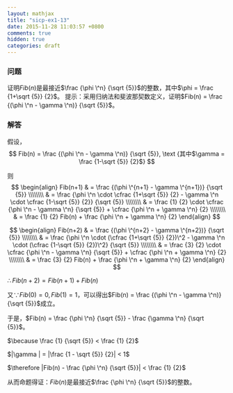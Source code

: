 ```yaml
---
layout: mathjax
title: "sicp-ex1-13"
date: 2015-11-28 11:03:57 +0800
comments: true
hidden: true
categories: draft
---
```


### 问题

证明$Fib(n)$是最接近$\frac {\phi \^n} {\sqrt {5}}$的整数，其中$\phi = \frac {1+\sqrt {5}} {2}$。
提示：采用归纳法和斐波那契数定义，证明$Fib(n) = \frac {(\phi \^n - \gamma \^n)} {\sqrt {5}}$。

### 解答

假设，
$$
Fib(n) = \frac {(\phi \^n - \gamma \^n)} {\sqrt {5}},
\text {其中$\gamma = \frac {1-\sqrt {5}} {2}$}
$$

则
$$
\begin{align}
Fib(n+1) & = \frac {(\phi \^{n+1} - \gamma \^{n+1})} {\sqrt {5}} \\\\\\\\
         & = \frac {\phi \^n \cdot \cfrac {1+\sqrt {5}} {2} - \gamma \^n \cdot \cfrac {1-\sqrt {5}} {2}} {\sqrt {5}} \\\\\\\\
         & = \frac {1} {2} \cdot \cfrac {\phi \^n - \gamma \^n} {\sqrt {5}} + \cfrac {\phi \^n + \gamma \^n} {2} \\\\\\\\
         & = \frac {1} {2} Fib(n) + \frac {\phi \^n + \gamma \^n} {2}
\end{align}
$$

$$
\begin{align}
Fib(n+2) & = \frac {(\phi \^{n+2} - \gamma \^{n+2})} {\sqrt {5}} \\\\\\\\
         & = \frac {\phi \^n \cdot (\cfrac {1+\sqrt {5}} {2})\^2 - \gamma \^n \cdot (\cfrac {1-\sqrt {5}} {2})\^2} {\sqrt {5}} \\\\\\\\
         & = \frac {3} {2} \cdot \cfrac {\phi \^n - \gamma \^n} {\sqrt {5}} + \cfrac {\phi \^n + \gamma \^n} {2} \\\\\\\\
         & = \frac {3} {2} Fib(n) + \frac {\phi \^n + \gamma \^n} {2}
\end{align}
$$

$\therefore Fib(n+2) = Fib(n+1) + Fib(n)$

又$\because Fib(0) = 0, Fib(1) = 1$，可以得出$Fib(n) = \frac {(\phi \^n - \gamma \^n)} {\sqrt {5}}$成立。

于是，$Fib(n) = \frac {\phi \^n} {\sqrt {5}} - \frac {\gamma \^n} {\sqrt {5}}$。

$\because \frac {1} {\sqrt {5}} < \frac {1} {2}$

$|\gamma | = |\frac {1 - \sqrt {5}} {2}| < 1$

$\therefore |Fib(n) - \frac {\phi \^n} {\sqrt {5}}| < \frac {1} {2}$

从而命题得证：$Fib(n)$是最接近$\frac {\phi \^n} {\sqrt {5}}$的整数。
